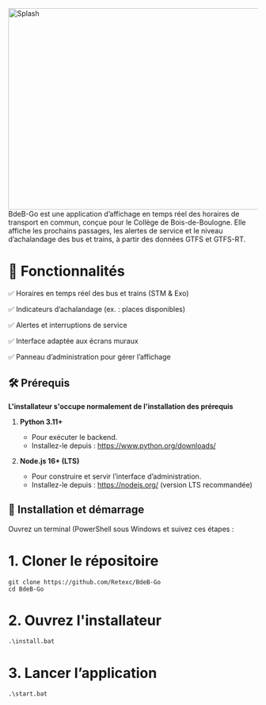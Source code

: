  <img width="1217" height="406" alt="Splash" src="https://github.com/user-attachments/assets/e88cf353-8a60-4702-8c12-4265d9939740" />
BdeB-Go est une application d’affichage en temps réel des horaires de transport en commun, conçue pour le Collège de Bois-de-Boulogne. Elle affiche les prochains passages, les alertes de service et le niveau d’achalandage des bus et trains, à partir des données GTFS et GTFS-RT.

# 📌 Fonctionnalités
✅ Horaires en temps réel des bus et trains (STM & Exo)

✅ Indicateurs d’achalandage (ex. : places disponibles)

✅ Alertes et interruptions de service

✅ Interface adaptée aux écrans muraux

✅ Panneau d’administration pour gérer l’affichage

## 🛠 Prérequis

**L'installateur s'occupe normalement de l'installation des prérequis**

1. **Python 3.11+**  
   - Pour exécuter le backend.  
   - Installez-le depuis : https://www.python.org/downloads/

2. **Node.js 16+ (LTS)**  
   - Pour construire et servir l’interface d’administration.  
   - Installez-le depuis : https://nodejs.org/ (version LTS recommandée)

## 🚀 Installation et démarrage

Ouvrez un terminal (PowerShell sous Windows et suivez ces étapes :


# 1. Cloner le répositoire
```
git clone https://github.com/Retexc/BdeB-Go
cd BdeB-Go
```
# 2. Ouvrez l'installateur
```
.\install.bat
```
# 3. Lancer l’application
```
.\start.bat
```
